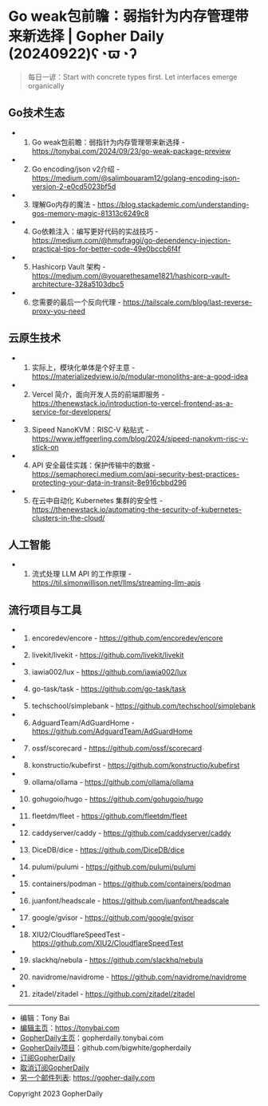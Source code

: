 # Go weak包前瞻：弱指针为内存管理带来新选择 | Gopher Daily (20240922)ʕ◔ϖ◔ʔ

>每日一谚：Start with concrete types first. Let interfaces emerge organically

## Go技术生态


- 1. Go weak包前瞻：弱指针为内存管理带来新选择 - https://tonybai.com/2024/09/23/go-weak-package-preview

- 2. Go encoding/json v2介绍 - https://medium.com/@salimbouaram12/golang-encoding-json-version-2-e0cd5023bf5d

- 3. 理解Go内存的魔法 - https://blog.stackademic.com/understanding-gos-memory-magic-81313c6249c8

- 4. Go依赖注入：编写更好代码的实战技巧 - https://medium.com/@hmufraggi/go-dependency-injection-practical-tips-for-better-code-49e0bccb6f4f

- 5. Hashicorp Vault 架构 - https://medium.com/@youarethesame1821/hashicorp-vault-architecture-328a5103dbc5

- 6. 您需要的最后一个反向代理 - https://tailscale.com/blog/last-reverse-proxy-you-need


## 云原生技术


- 1. 实际上，模块化单体是个好主意 - https://materializedview.io/p/modular-monoliths-are-a-good-idea

- 2. Vercel 简介，面向开发人员的前端即服务 - https://thenewstack.io/introduction-to-vercel-frontend-as-a-service-for-developers/

- 3. Sipeed NanoKVM：RISC-V 粘贴式 - https://www.jeffgeerling.com/blog/2024/sipeed-nanokvm-risc-v-stick-on

- 4. API 安全最佳实践：保护传输中的数据 - https://semaphoreci.medium.com/api-security-best-practices-protecting-your-data-in-transit-8e916cbbd296

- 5. 在云中自动化 Kubernetes 集群的安全性 - https://thenewstack.io/automating-the-security-of-kubernetes-clusters-in-the-cloud/


## 人工智能


- 1. 流式处理 LLM API 的工作原理 - https://til.simonwillison.net/llms/streaming-llm-apis


## 流行项目与工具


- 1. encoredev/encore - https://github.com/encoredev/encore

- 2. livekit/livekit - https://github.com/livekit/livekit

- 3. iawia002/lux - https://github.com/iawia002/lux

- 4. go-task/task - https://github.com/go-task/task

- 5. techschool/simplebank - https://github.com/techschool/simplebank

- 6. AdguardTeam/AdGuardHome - https://github.com/AdguardTeam/AdGuardHome

- 7. ossf/scorecard - https://github.com/ossf/scorecard

- 8. konstructio/kubefirst - https://github.com/konstructio/kubefirst

- 9. ollama/ollama - https://github.com/ollama/ollama

- 10. gohugoio/hugo - https://github.com/gohugoio/hugo

- 11. fleetdm/fleet - https://github.com/fleetdm/fleet

- 12. caddyserver/caddy - https://github.com/caddyserver/caddy

- 13. DiceDB/dice - https://github.com/DiceDB/dice

- 14. pulumi/pulumi - https://github.com/pulumi/pulumi

- 15. containers/podman - https://github.com/containers/podman

- 16. juanfont/headscale - https://github.com/juanfont/headscale

- 17. google/gvisor - https://github.com/google/gvisor

- 18. XIU2/CloudflareSpeedTest - https://github.com/XIU2/CloudflareSpeedTest

- 19. slackhq/nebula - https://github.com/slackhq/nebula

- 20. navidrome/navidrome - https://github.com/navidrome/navidrome

- 21. zitadel/zitadel - https://github.com/zitadel/zitadel


----

- 编辑：Tony Bai
- [编辑主页](https://tonybai.com)：https://tonybai.com
- [GopherDaily主页](https://gopherdaily.tonybai.com)：gopherdaily.tonybai.com
- [GopherDaily项目](https://github.com/bigwhite/gopherdaily)：github.com/bigwhite/gopherdaily
- [订阅GopherDaily](https://gopherdaily.tonybai.com/subscribe)
- [取消订阅GopherDaily](https://gopherdaily.tonybai.com/unsubscribe)
- [另一个邮件列表](https://gopher-daily.com): https://gopher-daily.com

Copyright 2023 GopherDaily
